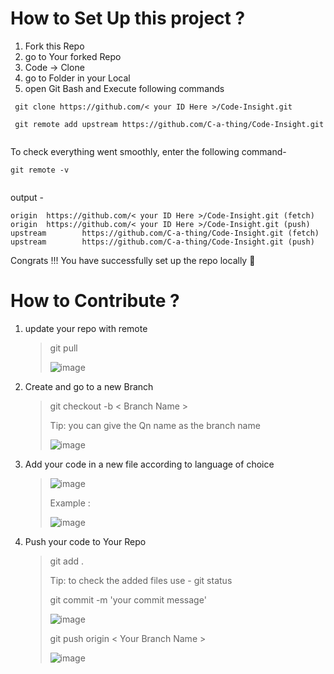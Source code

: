 # How to Set Up this project ?
1. Fork this Repo
2. go to Your forked Repo
3. Code -> Clone
4. go to Folder in your Local
5. open Git Bash and Execute following commands
```
 git clone https://github.com/< your ID Here >/Code-Insight.git
 
 git remote add upstream https://github.com/C-a-thing/Code-Insight.git
 
```

To check everything went smoothly, enter the following command- 

```
git remote -v
 
```

output -
```
origin  https://github.com/< your ID Here >/Code-Insight.git (fetch)
origin  https://github.com/< your ID Here >/Code-Insight.git (push)
upstream        https://github.com/C-a-thing/Code-Insight.git (fetch)
upstream        https://github.com/C-a-thing/Code-Insight.git (push)
```


Congrats !!! You have successfully set up the repo locally 🎉

# How to Contribute ?
1. update your repo with remote 
   >git pull
   >
   >![image](https://user-images.githubusercontent.com/69809086/154010733-dd1d60d3-318f-4034-82bc-38a20ad359bc.png)

2. Create and go to a new Branch 
   > git checkout -b < Branch Name >
   > 
   > Tip: you can give the Qn name as the branch name
   > 
   > ![image](https://user-images.githubusercontent.com/69809086/154011243-af1e74c6-342d-4904-aa0e-a8591a0eef91.png)

3. Add your code in a new file according to language of choice 
   > ![image](https://user-images.githubusercontent.com/69809086/154012901-105a5624-e3a2-4e8a-94dd-726ed18b64a2.png)
   >
   >  Example : 
   >  
   >  ![image](https://user-images.githubusercontent.com/69809086/154014011-f934dc2c-d40f-4d4f-ba86-c228305ba1b2.png)

4. Push your code to Your Repo
   > git add .
   > 
   > Tip: to check the added files use - git status 
   > 
   > git commit -m 'your commit message'
   > 
   > ![image](https://user-images.githubusercontent.com/69809086/154014796-c84299e9-cb8f-4c65-8d69-e4c471823dd0.png)
   > 
   > git push origin < Your Branch Name >
   > 
   >  ![image](https://user-images.githubusercontent.com/69809086/154015457-f2e3d2db-9c9a-4cdc-81f6-71cb7cb466fd.png)


